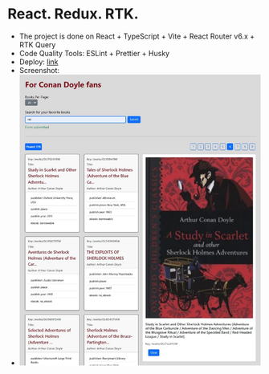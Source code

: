 # React. Redux. RTK.

- The project is done on React + TypeScript + Vite + React Router v6.x + RTK Query
- Code Quality Tools: ESLint + Prettier + Husky
- Deploy: [link](https://mali-zi-react-redux-rtk.netlify.app)
- Screenshot:
- ![](https://github.com/Mali-zi/rs-school/blob/react-redux-rtk/src/img/screenshot.JPG)
